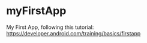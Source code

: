 # myFirstApp
My First App, following this tutorial: https://developer.android.com/training/basics/firstapp
